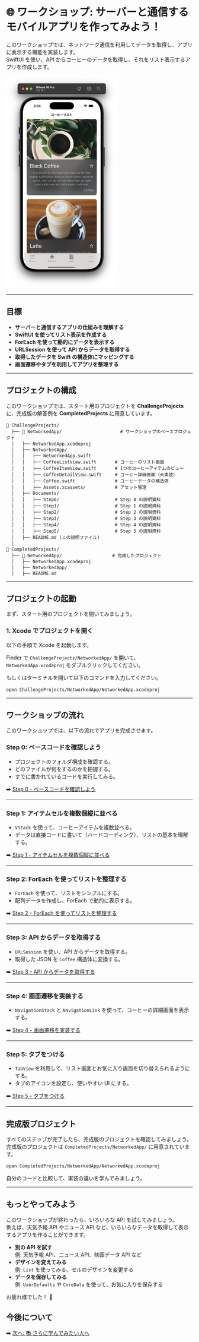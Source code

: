 # 🌐 ワークショップ: サーバーと通信するモバイルアプリを作ってみよう！

このワークショップでは、ネットワーク通信を利用してデータを取得し、アプリに表示する機能を実装します。  
SwiftUI を使い、API からコーヒーのデータを取得し、それをリスト表示するアプリを作成します。

<img width="300" src="images/08_networked_app.png">

---

## 目標
- **サーバーと通信するアプリの仕組みを理解する**  
- **SwiftUI を使ってリスト表示を作成する**  
- **ForEach を使って動的にデータを表示する**  
- **URLSession を使って API からデータを取得する**  
- **取得したデータを Swift の構造体にマッピングする**  
- **画面遷移やタブを利用してアプリを整理する**

---

## プロジェクトの構成

このワークショップでは、スタート用のプロジェクトを **ChallengeProjects** に、完成版の解答例を **CompletedProjects** に用意しています。

```
📁 ChallengeProjects/
  ├── 📂 NetworkedApp/                      # ワークショップのベースプロジェクト
  │   ├── NetworkedApp.xcodeproj
  │   ├── NetworkedApp/
  │   │   ├── NetworkedApp.swift
  │   │   ├── CoffeeListView.swift       # コーヒーのリスト画面
  │   │   ├── CoffeeItemView.swift       # 1つのコーヒーアイテムのビュー
  │   │   ├── CoffeeDetailView.swift     # コーヒー詳細画面（未実装）
  │   │   ├── Coffee.swift               # コーヒーデータの構造体
  │   │   ├── Assets.xcassets/           # アセット管理
  │   ├── Documents/
  │   │   ├── Step0/                     # Step 0 の説明資料
  │   │   ├── Step1/                     # Step 1 の説明資料
  │   │   ├── Step2/                     # Step 2 の説明資料
  │   │   ├── Step3/                     # Step 3 の説明資料
  │   │   ├── Step4/                     # Step 4 の説明資料
  │   │   ├── Step5/                     # Step 5 の説明資料
  │   ├── README.md (この説明ファイル)
  │
📁 CompletedProjects/
  ├── 📂 NetworkedApp/                   # 完成したプロジェクト
  │   ├── NetworkedApp.xcodeproj
  │   ├── NetworkedApp/
  │   ├── README.md
```

---

## プロジェクトの起動

まず、スタート用のプロジェクトを開いてみましょう。

### 1. Xcode でプロジェクトを開く
以下の手順で Xcode を起動します。

Finder で `ChallengeProjects/NetworkedApp/` を開いて、  
`NetworkedApp.xcodeproj` をダブルクリックしてください。

もしくはターミナルを開いて以下のコマンドを入力してください。


```sh
open ChallengeProjects/NetworkedApp/NetworkedApp.xcodeproj
```

---

## ワークショップの流れ

このワークショップでは、以下の流れでアプリを完成させます。

### Step 0: ベースコードを確認しよう
- プロジェクトのフォルダ構成を確認する。
- どのファイルが何をするのかを把握する。
- すでに書かれているコードを実行してみる。

➡️ [Step 0 - ベースコードを確認しよう](../ChallengeProjects/NetworkedApp/NetworkedApp/Documents/Step0.md)

---

### Step 1: アイテムセルを複数個縦に並べる
- `VStack` を使って、コーヒーアイテムを複数並べる。
- データは直接コードに書いて（ハードコーディング）、リストの基本を理解する。

➡️ [Step 1 - アイテムセルを複数個縦に並べる](../ChallengeProjects/NetworkedApp/NetworkedApp/Documents/Step1.md)

---

### Step 2: ForEach を使ってリストを整理する
- `ForEach` を使って、リストをシンプルにする。
- 配列データを作成し、ForEach で動的に表示する。

➡️ [Step 2 - ForEach を使ってリストを整理する](../ChallengeProjects/NetworkedApp/NetworkedApp/Documents/Step2.md)

---

### Step 3: API からデータを取得する
- `URLSession` を使い、API からデータを取得する。
- 取得した JSON を `Coffee` 構造体に変換する。

➡️ [Step 3 - API からデータを取得する](../ChallengeProjects/NetworkedApp/NetworkedApp/Documents/Step3.md)

---

### Step 4: 画面遷移を実装する
- `NavigationStack` と `NavigationLink` を使って、コーヒーの詳細画面を表示する。

➡️ [Step 4 - 画面遷移を実装する](../ChallengeProjects/NetworkedApp/NetworkedApp/Documents/Step4.md)

---

### Step 5: タブをつける
- `TabView` を利用して、リスト画面とお気に入り画面を切り替えられるようにする。
- タブのアイコンを設定し、使いやすい UI にする。

➡️ [Step 5 - タブをつける](../ChallengeProjects/NetworkedApp/NetworkedApp/Documents/Step5.md)

---

## 完成版プロジェクト

すべてのステップが完了したら、完成版のプロジェクトを確認してみましょう。  
完成版のプロジェクトは `CompletedProjects/NetworkedApp/` に用意されています。

```sh
open CompletedProjects/NetworkedApp/NetworkedApp.xcodeproj
```

自分のコードと比較して、実装の違いを学んでみましょう。

---

## もっとやってみよう

このワークショップが終わったら、いろいろな API を試してみましょう。  
例えば、天気予報 API やニュース API など、いろいろなデータを取得して表示するアプリを作ることができます。

- **別の API を試す**  
  例: 天気予報 API、ニュース API、映画データ API など
- **デザインを変えてみる**  
  例: `List` を使ってみる、セルのデザインを変更する
- **データを保存してみる**  
  例: `UserDefaults` や `CoreData` を使って、お気に入りを保存する

お疲れ様でした！ 🎉

## 今後について

➡️ [次へ: 📚 さらに学んでみたい人へ](./09_further.md)

